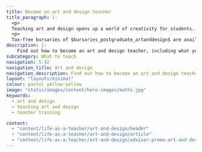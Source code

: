 ```yaml
---
title: Become an art and design teacher
title_paragraph: |-
  <p>
  Teaching art and design opens up a world of creativity for students.  When students create, they learn to take risks, embrace mistakes, and persevere to bring their ideas to life.</p>
  <p>
  Tax-free bursaries of $bursaries_postgraduate_artanddesign$ are available for eligible trainee art and design teachers.</p>
description: |-
    Find out how to become an art and design teacher, including what you'll be teaching and what funding is available to help you train.
subcategory: What to teach
navigation: 5.42
navigation_title: Art and design
navigation_description: Find out how to become an art and design teacher and inspire student to fuel their passion for art and design.
layout: "layouts/minimal"
colour: pastel yellow-yellow
image: "static/images/content/hero-images/maths.jpg"
keywords:
  - art and design
  - teaching art and design
  - teacher training

content:
  - "content/life-as-a-teacher/art-and-design/header"
  - "content/life-as-a-teacher/art-and-design/article"
  - "content/life-as-a-teacher/art-and-design/adviser-promo-art-and-design"
---
```

